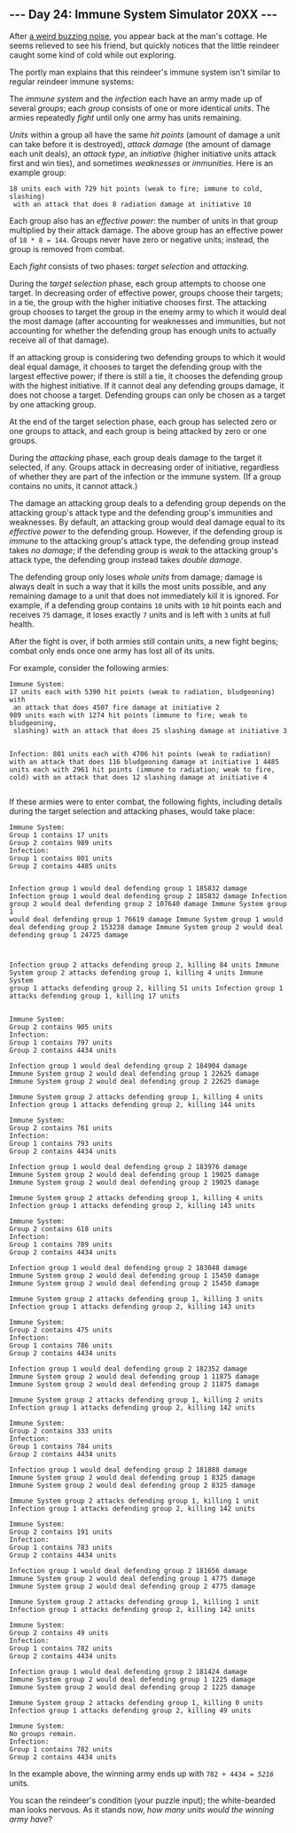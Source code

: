 <h2>--- Day 24: Immune System Simulator 20XX ---</h2><p>After <a href="https://www.youtube.com/watch?v=NDVjLt_QHL8&amp;t=7" target="_blank">a weird buzzing noise</a>, you appear back at the man&apos;s cottage. He seems relieved to see his friend, but quickly notices that the little reindeer caught some kind of cold while out exploring.</p>
<p>The portly man explains that this reindeer&apos;s immune system isn&apos;t similar to regular reindeer immune systems:</p>
<p>The <em>immune system</em> and the <em>infection</em> each have <span title="On second thought, it&apos;s pretty similar to regular reindeer immune systems.">an army</span> made up of several <em>groups</em>; each <em>group</em> consists of one or more identical <em>units</em>.  The armies repeatedly <em>fight</em> until only one army has units remaining.</p>
<p><em>Units</em> within a group all have the same <em>hit points</em> (amount of damage a unit can take before it is destroyed), <em>attack damage</em> (the amount of damage each unit deals), an <em>attack type</em>, an <em>initiative</em> (higher initiative units attack first and win ties), and sometimes <em>weaknesses</em> or <em>immunities</em>. Here is an example group:</p>
<pre><code>18 units each with 729 hit points (weak to fire; immune to cold, slashing)
 with an attack that does 8 radiation damage at initiative 10
</code></pre>
<p>Each group also has an <em>effective power</em>: the number of units in that group multiplied by their attack damage. The above group has an effective power of <code>18 * 8 = 144</code>. Groups never have zero or negative units; instead, the group is removed from combat.</p>
<p>Each <em>fight</em> consists of two phases: <em>target selection</em> and <em>attacking</em>.</p>
<p>During the <em>target selection</em> phase, each group attempts to choose one target. In decreasing order of effective power, groups choose their targets; in a tie, the group with the higher initiative chooses first. The attacking group chooses to target the group in the enemy army to which it would deal the most damage (after accounting for weaknesses and immunities, but not accounting for whether the defending group has enough units to actually receive all of that damage).</p>
<p>If an attacking group is considering two defending groups to which it would deal equal damage, it chooses to target the defending group with the largest effective power; if there is still a tie, it chooses the defending group with the highest initiative.  If it cannot deal any defending groups damage, it does not choose a target.  Defending groups can only be chosen as a target by one attacking group.</p>
<p>At the end of the target selection phase, each group has selected zero or one groups to attack, and each group is being attacked by zero or one groups.</p>
<p>During the <em>attacking</em> phase, each group deals damage to the target it selected, if any. Groups attack in decreasing order of initiative, regardless of whether they are part of the infection or the immune system. (If a group contains no units, it cannot attack.)</p>
<p>The damage an attacking group deals to a defending group depends on the attacking group&apos;s attack type and the defending group&apos;s immunities and weaknesses.  By default, an attacking group would deal damage equal to its <em>effective power</em> to the defending group.  However, if the defending group is <em>immune</em> to the attacking group&apos;s attack type, the defending group instead takes <em>no damage</em>; if the defending group is <em>weak</em> to the attacking group&apos;s attack type, the defending group instead takes <em>double damage</em>.</p>
<p>The defending group only loses <em>whole units</em> from damage; damage is always dealt in such a way that it kills the most units possible, and any remaining damage to a unit that does not immediately kill it is ignored. For example, if a defending group contains <code>10</code> units with <code>10</code> hit points each and receives <code>75</code> damage, it loses exactly <code>7</code> units and is left with <code>3</code> units at full health.</p>
<p>After the fight is over, if both armies still contain units, a new fight begins; combat only ends once one army has lost all of its units.</p>
<p>For example, consider the following armies:</p>
<pre><code>Immune System:
17 units each with 5390 hit points (weak to radiation, bludgeoning) with
 an attack that does 4507 fire damage at initiative 2
989 units each with 1274 hit points (immune to fire; weak to bludgeoning,
 slashing) with an attack that does 25 slashing damage at initiative 3

Infection:
801 units each with 4706 hit points (weak to radiation) with an attack
 that does 116 bludgeoning damage at initiative 1
4485 units each with 2961 hit points (immune to radiation; weak to fire,
 cold) with an attack that does 12 slashing damage at initiative 4
</code></pre>
<p>If these armies were to enter combat, the following fights, including details during the target selection and attacking phases, would take place:</p>
<pre><code>Immune System:
Group 1 contains 17 units
Group 2 contains 989 units
Infection:
Group 1 contains 801 units
Group 2 contains 4485 units

Infection group 1 would deal defending group 1 185832 damage
Infection group 1 would deal defending group 2 185832 damage
Infection group 2 would deal defending group 2 107640 damage
Immune System group 1 would deal defending group 1 76619 damage
Immune System group 1 would deal defending group 2 153238 damage
Immune System group 2 would deal defending group 1 24725 damage

Infection group 2 attacks defending group 2, killing 84 units
Immune System group 2 attacks defending group 1, killing 4 units
Immune System group 1 attacks defending group 2, killing 51 units
Infection group 1 attacks defending group 1, killing 17 units
</code></pre>
<pre><code>Immune System:
Group 2 contains 905 units
Infection:
Group 1 contains 797 units
Group 2 contains 4434 units

Infection group 1 would deal defending group 2 184904 damage
Immune System group 2 would deal defending group 1 22625 damage
Immune System group 2 would deal defending group 2 22625 damage

Immune System group 2 attacks defending group 1, killing 4 units
Infection group 1 attacks defending group 2, killing 144 units
</code></pre>
<pre><code>Immune System:
Group 2 contains 761 units
Infection:
Group 1 contains 793 units
Group 2 contains 4434 units

Infection group 1 would deal defending group 2 183976 damage
Immune System group 2 would deal defending group 1 19025 damage
Immune System group 2 would deal defending group 2 19025 damage

Immune System group 2 attacks defending group 1, killing 4 units
Infection group 1 attacks defending group 2, killing 143 units
</code></pre>
<pre><code>Immune System:
Group 2 contains 618 units
Infection:
Group 1 contains 789 units
Group 2 contains 4434 units

Infection group 1 would deal defending group 2 183048 damage
Immune System group 2 would deal defending group 1 15450 damage
Immune System group 2 would deal defending group 2 15450 damage

Immune System group 2 attacks defending group 1, killing 3 units
Infection group 1 attacks defending group 2, killing 143 units
</code></pre>
<pre><code>Immune System:
Group 2 contains 475 units
Infection:
Group 1 contains 786 units
Group 2 contains 4434 units

Infection group 1 would deal defending group 2 182352 damage
Immune System group 2 would deal defending group 1 11875 damage
Immune System group 2 would deal defending group 2 11875 damage

Immune System group 2 attacks defending group 1, killing 2 units
Infection group 1 attacks defending group 2, killing 142 units
</code></pre>
<pre><code>Immune System:
Group 2 contains 333 units
Infection:
Group 1 contains 784 units
Group 2 contains 4434 units

Infection group 1 would deal defending group 2 181888 damage
Immune System group 2 would deal defending group 1 8325 damage
Immune System group 2 would deal defending group 2 8325 damage

Immune System group 2 attacks defending group 1, killing 1 unit
Infection group 1 attacks defending group 2, killing 142 units
</code></pre>
<pre><code>Immune System:
Group 2 contains 191 units
Infection:
Group 1 contains 783 units
Group 2 contains 4434 units

Infection group 1 would deal defending group 2 181656 damage
Immune System group 2 would deal defending group 1 4775 damage
Immune System group 2 would deal defending group 2 4775 damage

Immune System group 2 attacks defending group 1, killing 1 unit
Infection group 1 attacks defending group 2, killing 142 units
</code></pre>
<pre><code>Immune System:
Group 2 contains 49 units
Infection:
Group 1 contains 782 units
Group 2 contains 4434 units

Infection group 1 would deal defending group 2 181424 damage
Immune System group 2 would deal defending group 1 1225 damage
Immune System group 2 would deal defending group 2 1225 damage

Immune System group 2 attacks defending group 1, killing 0 units
Infection group 1 attacks defending group 2, killing 49 units
</code></pre>
<pre><code>Immune System:
No groups remain.
Infection:
Group 1 contains 782 units
Group 2 contains 4434 units
</code></pre>
<p>In the example above, the winning army ends up with <code>782 + 4434 = <em>5216</em></code> units.</p>
<p>You scan the reindeer&apos;s condition (your puzzle input); the white-bearded man looks nervous.  As it stands now, <em>how many units would the winning army have</em>?</p>
